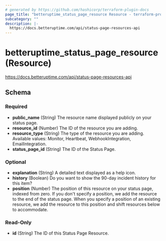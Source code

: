 ```yaml
---
# generated by https://github.com/hashicorp/terraform-plugin-docs
page_title: "betteruptime_status_page_resource Resource - terraform-provider-better-uptime"
subcategory: ""
description: |-
  https://docs.betteruptime.com/api/status-page-resources-api
---
```


# betteruptime_status_page_resource (Resource)

https://docs.betteruptime.com/api/status-page-resources-api



<!-- schema generated by tfplugindocs -->
## Schema

### Required

- **public_name** (String) The resource name displayed publicly on your status page.
- **resource_id** (Number) The ID of the resource you are adding.
- **resource_type** (String) The type of the resource you are adding. Available values: Monitor, Heartbeat, WebhookIntegration, EmailIntegration.
- **status_page_id** (String) The ID of the Status Page.

### Optional

- **explanation** (String) A detailed text displayed as a help icon.
- **history** (Boolean) Do you want to show the 90-day incident history for this item?
- **position** (Number) The position of this resource on your status page, indexed from zero. If you don't specify a position, we add the resource to the end of the status page. When you specify a position of an existing resource, we add the resource to this position and shift resources below to accommodate.

### Read-Only

- **id** (String) The ID of this Status Page Resource.
